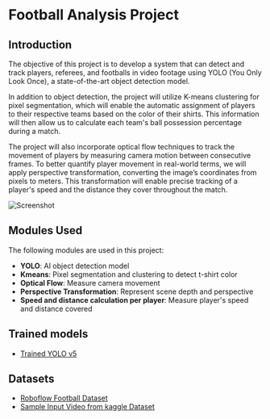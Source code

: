 # Football Analysis Project
## Introduction
The objective of this project is to develop a system that can detect and track players, referees, and footballs in video footage using YOLO (You Only Look Once), a state-of-the-art object detection model.

In addition to object detection, the project will utilize K-means clustering for pixel segmentation, which will enable the automatic assignment of players to their respective teams based on the color of their shirts. This information will then allow us to calculate each team's ball possession percentage during a match.

The project will also incorporate optical flow techniques to track the movement of players by measuring camera motion between consecutive frames. To better quantify player movement in real-world terms, we will apply perspective transformation, converting the image’s coordinates from pixels to meters. This transformation will enable precise tracking of a player's speed and the distance they cover throughout the match.

![Screenshot](output_videos/screenshot.png)

## Modules Used

The following modules are used in this project:

- **YOLO**: AI object detection model
- **Kmeans**: Pixel segmentation and clustering to detect t-shirt color
- **Optical Flow**: Measure camera movement
- **Perspective Transformation**: Represent scene depth and perspective
- **Speed and distance calculation per player**: Measure player's speed and distance covered

## Trained models

- [Trained YOLO v5](https://drive.google.com/file/d/16IqbDw6ibE_-soz1vv1CzlfJpEKzFSpX/view?usp=sharing)

## Datasets

- [Roboflow Football Dataset](https://universe.roboflow.com/roboflow-jvuqo/football-players-detection-3zvbc/dataset/1)
- [Sample Input Video from kaggle Dataset](https://drive.google.com/file/d/1lcVC7bk8ErCURDbmS0vL3p22dcJSFO1-/view?usp=sharing)

